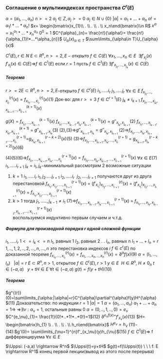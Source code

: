 ### Соглашение о мультииндексах пространства $C^r(E)$

$\alpha=(\alpha_1,...,\alpha_n)$
$n>=2$  $\alpha_{j}\in Z,\alpha_{j}>=0$
$\alpha_{j}\in N \cup \{0\}$
$|\alpha|=\alpha_1+...+\alpha_n$
$\alpha!=\alpha_{1}!*...*\alpha_{n}!$
$x= \begin{bmatrix}x_{1}\\ . \\ . \\ . \\ x_n\end{bmatrix}\in R$
$x^{\alpha}=x_{1}^{\alpha_1}*...*x_{n}^{\alpha_{n}}$
$0^0=1$
$C^{\alpha}_{n}= \frac{n!}{\alpha!}= \frac{n!}{\alpha_{1}!*...*\alpha_{n}}$
${U_{\alpha}(x)}_{\alpha\in T}$
$\sum\limits_{\alpha\in T}U_{\alpha}(x)$

$C^{r}(E),r\in N$      $E\subset R^n,n>=2,E-открыто$
$f \in C(E)$     $\forall x_1,...,x_{n}\in E  \ \ \exists f'_{x_j}(x)$
$f'_{x_{j}}(x)\in C(E)$=>$f\in C^1(E)$
если $r=1$
пусть $f\in C^1(E)$
$\exists f'_{x_{j_1},...,x_{j_{k}}}(x)\in C(E)$

##### Теорема
$r>=2 E\subset R^n,n>=2,E$-открыто
$f\in C^r(E)$
$i_1,.....i_r$     $j_1,.....j_r$
$\forall x\in E$   $f^{(r)}_{x_{j_1},...,x_{j_{r}}}(x)=f^{(r)}_{x_{i_1},...,x_{i_{r}}}(x)$(1)
Док-во:
для $r>=3$
$f\in C^{r+1}(E)$
$j_{k}\ne i_{k+1}$
$f^{(k+1)}_{x_{j_1},...,x_{j_{k}},x_{j_{k+1}},..,x_{j_{r+1}}}(x)$

$g(X)=f^{(k-1)}_{x_{j_1},...,x_{j_{k-1}}}(x)$
$f^{(k+1)}_{x_{j_1},...,x_{j_{k-1}},x_{j_{k}},x_{j_{k+1}}}(x)=g''_{x_{j_{k}},x_{j_{k+1}}}$(2)
$f^{(k+1)}_{x_{j_1},...,x_{j_{k-1}},x_{j_{k}},x_{j_{k+1}}}$ = $g''_{x_{j_{k+1}},x_{j_{k}}}$(3)
(2),(3)=>$g''_{x_{j_{k+1}},x_{j_{k}}}=g''_{x_{j_{k}},x_{j_{k+1}}}$
(2)=>$f^{(r+1)}_{x_{j_1},...,x_{j_{k}},x_{j_{k+1}},...,x_{j_{r}}}$=$g^{(r-k+2)}_{x_{j_{k}},x_{j_{k+1}}}(x)$(5)
(3)=>$f^{(r+1)}_{x_{j_1},...,x_{j_{k+1}},x_{j_{k}},...,x_{j_{r}}}$ = $g^{(r-k+2)}_{x_{j_{k+1}},x_{j_{k}}}(x)$(6)

(4)(5)(6)=>$f^{(r+1)}_{x_{j_1},...,x_{j_{k+1}},x_{j_{k}},...,x_{j_{r}}}(x)=f^{(r+1)}_{x_{j_1},...,x_{j_{k}},x_{j_{k+1}},...,x_{j_{r+1}}}(x)$ $\forall x\in E$(7)
$i_1,.....i_{r+1}$    $j_k=i_1,j_k-$минимальный
рассмотрим 2 возможные ситуации
1. $k=1$
$i_1,.....i_r$
$i_1,j_2.....j_{r+1}$
$i_2,.....i_{r}\ \ j_2,.....j_{r+1}$ получаются друг из друга перестановкой
$f^{(r+1)}_{x_{i_1},x_{i_{2}},....,x_{i_{r+1}}}(x)$ = $(f'_{x_{i_1}})^{(r)}_{x_{i_2},...,x_{i_{r+1}}}(x)$ = $(f'_{x_{i_1}})^{(r)}_{x_{j_2},...,x_{j_{r+1}}}(x)$ = $f^{(r+1)}_{x_{i_1},x_{j_{2}},....,x_{j_{r+1}}}(x)$
2. $k>1$
тогда $j_1,.....,j_{k-1}\ne i_1$
(7)=>$f^{(r+1)}_{x_{i_1},...,x_{j_{k-1}},x_{j_{k}}....,x_{i_{r+1}}}(x)$ = $f^{(r+1)}_{x_{i_1},...,x_{j_{k}},x_{j_{k-2}},x_{j_{k-1}}....,x_{i_{r+1}}}(x)$  
воспользуемся индуктивно первым случаем и ч.т.д.

##### Формула для производной порядка r одной сложной функции
$i_1,.....i_r$   $1<=i_k<=n$
$l_1$, равных 1
$l_2$, равных 2
.
.
$l_n$, равных n
$l_1+...+l_{n}=r$
$1,..,1,2,..,2,...,n,...,n$
это перестановка индексов $i$
$f\in c^{r}(E)$
по доказанной теореме
$f^{(r)}_{x_{i_1},...,x_{i_r}}(x)=f^{(r)}_{x_{1},...,x_{n},..,x_{n}}(x)=\partial^{\alpha}f(x)$(9)
$\alpha=(l_1,...,l_{n}) \ \ \ |\alpha|=r$
$E\subset R^n,n>1$, открытое
$f\in C^r(E),r>1$
$y\in E \ \ H\in R^{n}, \ H\ne 0_n$
$t\in (-a,a) \ \ \ y+tH \in E \ \forall t \in(-a,a)$
$g(t)=f(y+tH)$(10)
##### Теорема
$g^{(r)}(0)=\sum\limits_{\alpha:|\alpha|=r}C^{\alpha}\partial^{\alpha}f(y)H^{\alpha}$(11)
Доказательство:
по индукции
$r=1$
$|\alpha|=1$
$\alpha=(\alpha_1,...,\alpha_n)$
$\alpha_1+...+\alpha_n=1$=>
=>$\exists\nu:\alpha_{\nu}=1$, остальные равны 0
$\alpha=(0,..,1,..,0)=e_{\nu}$
$C^{e_\nu}_{1}= \frac{1!}{0!*..*1!*..*0!}=1$(12)
$\partial^{e_{\nu}f(x)=}f'_{x_\nu}(x)$(13)
$H= \begin{bmatrix}h_{1} \\ . \\ . \\ . \\ h_n\end{bmatrix}$
$H^{e_\nu}=h_{\nu}$
(11)-(14):$g'(0)= \sum\limits_{\nu=1}^{n}f'_{x_\nu}(y)h_{\nu}$(15)
$f\in C^1(E)$=> f дифференцируема $\forall x\in E$

$\Uppsi: (-a,a) \rightarrow R^n$
$\Uppsi(t)=y+tH$
$g(t)=f(\Uppsi(t)) \ \ \ f: E \rightarrow R^1$
конец первой лекции(вывод из этого после перерыва)
